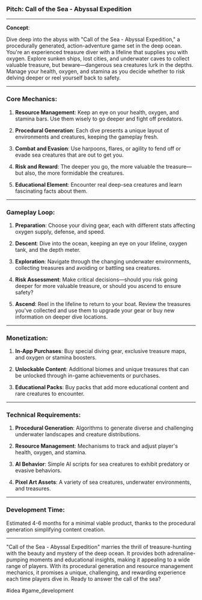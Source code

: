 ### Pitch: Call of the Sea - Abyssal Expedition

---

**Concept**:

Dive deep into the abyss with "Call of the Sea - Abyssal Expedition," a procedurally generated, action-adventure game set in the deep ocean. You're an experienced treasure diver with a lifeline that supplies you with oxygen. Explore sunken ships, lost cities, and underwater caves to collect valuable treasure, but beware—dangerous sea creatures lurk in the depths. Manage your health, oxygen, and stamina as you decide whether to risk delving deeper or reel yourself back to safety.

---

### Core Mechanics:

1. **Resource Management**: Keep an eye on your health, oxygen, and stamina bars. Use them wisely to go deeper and fight off predators.
  
2. **Procedural Generation**: Each dive presents a unique layout of environments and creatures, keeping the gameplay fresh.
  
3. **Combat and Evasion**: Use harpoons, flares, or agility to fend off or evade sea creatures that are out to get you.
  
4. **Risk and Reward**: The deeper you go, the more valuable the treasure—but also, the more formidable the creatures.
  
5. **Educational Element**: Encounter real deep-sea creatures and learn fascinating facts about them.

---

### Gameplay Loop:

1. **Preparation**: Choose your diving gear, each with different stats affecting oxygen supply, defense, and speed.
  
2. **Descent**: Dive into the ocean, keeping an eye on your lifeline, oxygen tank, and the depth meter.
  
3. **Exploration**: Navigate through the changing underwater environments, collecting treasures and avoiding or battling sea creatures.
  
4. **Risk Assessment**: Make critical decisions—should you risk going deeper for more valuable treasure, or should you ascend to ensure safety?
  
5. **Ascend**: Reel in the lifeline to return to your boat. Review the treasures you've collected and use them to upgrade your gear or buy new information on deeper dive locations.

---

### Monetization:

1. **In-App Purchases**: Buy special diving gear, exclusive treasure maps, and oxygen or stamina boosters.
  
2. **Unlockable Content**: Additional biomes and unique treasures that can be unlocked through in-game achievements or purchases.
  
3. **Educational Packs**: Buy packs that add more educational content and rare creatures to encounter.

---

### Technical Requirements:

1. **Procedural Generation**: Algorithms to generate diverse and challenging underwater landscapes and creature distributions.
  
2. **Resource Management**: Mechanisms to track and adjust player's health, oxygen, and stamina.
  
3. **AI Behavior**: Simple AI scripts for sea creatures to exhibit predatory or evasive behaviors.
  
4. **Pixel Art Assets**: A variety of sea creatures, underwater environments, and treasures.

---

### Development Time:

Estimated 4-6 months for a minimal viable product, thanks to the procedural generation simplifying content creation.

---

"Call of the Sea - Abyssal Expedition" marries the thrill of treasure-hunting with the beauty and mystery of the deep ocean. It provides both adrenaline-pumping moments and educational insights, making it appealing to a wide range of players. With its procedural generation and resource management mechanics, it promises a unique, challenging, and rewarding experience each time players dive in. Ready to answer the call of the sea?

#idea #game_development